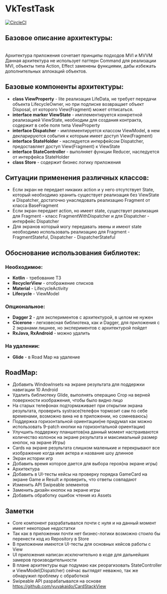 # VkTestTask

[![CircleCI](https://circleci.com/gh/sargeras55/VkTestTask/tree/develop.svg?style=svg)](https://circleci.com/gh/sargeras55/VkTestTask/tree/develop)

## Базовое описание архитектуры:
</br>
Архитектура приложения сочетает принципы подходов MVI и MVVM
Данная архитектура не использует паттерн Command для реализации MVI, объекты типа Action, Effect заменены функциями, дабы избежать дополнительных аллокаций объектов.

## Базовые компоненты архитектуры:
- **class ViewProperty** - lite реализация LifeData, не требует передачи объекта LifecycleOwner, но при подписке возвращает объект Disposal, от которого View(Fragment) может отписаться.
- **interface marker ViewState** - имплементируется конкретной реализацией ViewState, необходим для создания контракта, содержит в себе поля типа ViewProperty
- **interface Dispatcher** - имплементируется классом ViewModel, в нем декларируются события к которым имеет доступ View(Fragment)
- **interface StateHolder** - наследуется интерфейсом Dispatcher, предоставляет доступ View(Fragment) к ViewState
- **interface StateController** - выполняет функции Reducer, наследуется от интерфейса StateHolder
- **class Store** - содержит бизнес логику приложения

## Ситуации применения различных классов:
- Если экран не передает никаких action и у него отсутствует State, который необходимо хранить существует реализация без ViewState и Dispatcher,
достаточно унаследовать реализацию Fragment от класса BaseFragment
- Если экран передает action, но имеет state, существует реализация для Fragment - класс FragmentWithDispatcher и для Dispatcher - интерфейс Dispatcher
- Для экранов который могу передавать эвены и имеют state необходимо использовать реализацию для Fragment - FragmentStateful, Dispatcher - DispatcherStateful


## Обоснование использования библиотек:
### Необходимое:
- **Kotlin** - требование ТЗ
- **RecyclerView** - отображение списков
- **Material** - LifecycleActivity
- **Lifecycle** - ViewModel

### Опциональное:
- **Dagger 2** - для экспериментов с архитектурой, в целом не нужен
- **Cicerone** - легковесная библиотека, как и Dagger, для приложения с 2 экранами лишнее, но экспериментов с архитектурой пойдет
- **RxJava, RxAndroid** - можно удалить

### На удалении:
- **Glide** - в Road Map на удаление


## RoadMap:
- Добавить WindowInsets на экране результата для поддержки навигации 10 Android
- Удалить библиотеку Glide, выполнять операцию Crop на верней поверхности изображения, чтобы было видно лицо
- На старых телефонах подтормаживает при открытии экрана результата, проверить systrace(телефон тормозит сам по себе временами, возможно вина не в приложении, но сомневаюсь)
- Поддержка горизонтальной ориентации(не придумал как можно использовать 9-patch кнопки на горизонтальной ориентации)
- Улучшить поддержку планшетов(на данный момент настраиваются количество колонок на экране результата и максимальный размер кнопок, на экране Игры)
- Cards на экране результата слишком маленькие и перекрывают все изображение когда имя актера и название шоу длинное
- Экран истории игр
- Добавить время которое дается для выбора героя(на экране игры)
- Архитектура
- Добавить в UI-тесты кейсы на проверку порядка GameCard на экране Game и Result и проверить, что ответы совпадают
- Изменить API Swipeable элементов
- Заменить дизайн кнопок на экране игры
- Добавить обработку ошибок чтения из Assets


## Заметки
- Core компонент разрабатывался почти с нуля и на данный момент имеет некоторые недостатки
- Так как в приложении почти нет бизнес-логики возможно стоило бы перенести код из Repository в Store
- В приложении имеются UI-тесты для основных кейсов работы с View
- UI приложения написан исключительно в коде для дальнейших замеров производительности
- В плане архитектуры еще подумаю как реорагизовать StateController и ViewModel(Dispatcher) сейчас выглядят неважно, так же обнаружил проблему с обработкой
- Swipeable API разрабатывался на основе https://github.com/yuyakaido/CardStackView